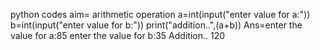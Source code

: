python codes 
aim= arithmetic operation
a=int(input("enter value for a:"))
b=int(input("enter value for b:"))
print("addition..",(a+b))
Ans=enter the value for a:85 enter the value for b:35 Addition.. 120
